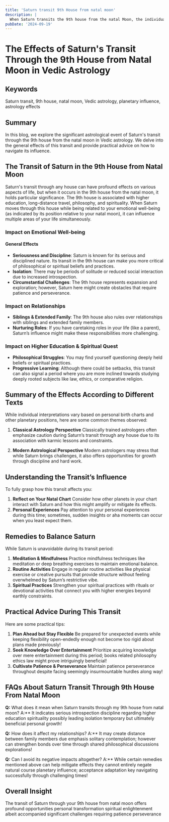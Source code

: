 ```yaml
---
title: 'Saturn transit 9th House from natal moon'
description: |
  When Saturn transits the 9th house from the natal Moon, the individual may experience a mix of good and bad outcomes, including financial challenges, health issues, and potential spiritual growth. There may be opportunities for learning, but also significant obstacles.
pubDate: '2024-09-19'
---
```


# The Effects of Saturn's Transit Through the 9th House from Natal Moon in Vedic Astrology

## Keywords
Saturn transit, 9th house, natal moon, Vedic astrology, planetary influence, astrology effects

## Summary
In this blog, we explore the significant astrological event of Saturn's transit through the 9th house from the natal moon in Vedic astrology. We delve into the general effects of this transit and provide practical advice on how to navigate its influence.

## The Transit of Saturn in the 9th House from Natal Moon

Saturn's transit through any house can have profound effects on various aspects of life, but when it occurs in the 9th house from the natal moon, it holds particular significance. The 9th house is associated with higher education, long-distance travel, philosophy, and spirituality. When Saturn moves through this house while being related to your emotional well-being (as indicated by its position relative to your natal moon), it can influence multiple areas of your life simultaneously.

### Impact on Emotional Well-being

#### General Effects
- **Seriousness and Discipline**: Saturn is known for its serious and disciplined nature. Its transit in the 9th house can make you more critical of philosophical or spiritual beliefs and practices.
- **Isolation**: There may be periods of solitude or reduced social interaction due to increased introspection.
- **Circumstantial Challenges**: The 9th house represents expansion and exploration; however, Saturn here might create obstacles that require patience and perseverance.

### Impact on Relationships

- **Siblings & Extended Family**: The 9th house also rules over relationships with siblings and extended family members.
- **Nurturing Roles**: If you have caretaking roles in your life (like a parent), Saturn’s influence might make these responsibilities more challenging.

### Impact on Higher Education & Spiritual Quest

- **Philosophical Struggles**: You may find yourself questioning deeply held beliefs or spiritual practices.
- **Progressive Learning**: Although there could be setbacks, this transit can also signal a period where you are more inclined towards studying deeply rooted subjects like law, ethics, or comparative religion.

## Summary of the Effects According to Different Texts

While individual interpretations vary based on personal birth charts and other planetary positions, here are some common themes observed:

1. **Classical Astrology Perspective**
   Classically trained astrologers often emphasize caution during Saturn’s transit through any house due to its association with karmic lessons and constraints.

2. **Modern Astrological Perspective**
   Modern astrologers may stress that while Saturn brings challenges, it also offers opportunities for growth through discipline and hard work.

## Understanding the Transit’s Influence

To fully grasp how this transit affects you:
1. **Reflect on Your Natal Chart**
   Consider how other planets in your chart interact with Saturn and how this might amplify or mitigate its effects.
2. **Personal Experiences**
   Pay attention to your personal experiences during this time; sometimes, sudden insights or aha moments can occur when you least expect them.

## Remedies to Balance Saturn

While Saturn is unavoidable during its transit period:
1. **Meditation & Mindfulness**
   Practice mindfulness techniques like meditation or deep breathing exercises to maintain emotional balance.
2. **Routine Activities**
   Engage in regular routine activities like physical exercise or creative pursuits that provide structure without feeling overwhelmed by Saturn’s restrictive vibe.
3. **Spiritual Practices**
   Strengthen your spiritual practices with rituals or devotional activities that connect you with higher energies beyond earthly constraints.

## Practical Advice During This Transit

Here are some practical tips:

1. **Plan Ahead but Stay Flexible**
    Be prepared for unexpected events while keeping flexibility open-endedly enough not become too rigid about plans made previously!
2. **Seek Knowledge Over Entertainment**
    Prioritize acquiring knowledge over mere entertainment during this period; books related philosophy ethics law might prove intriguingly beneficial!
3. **Cultivate Patience & Perseverance**
    Maintain patience perseverance throughout despite facing seemingly insurmountable hurdles along way!

## FAQs About Saturn Transit Through 9th House From Natal Moon

**Q:** What does it mean when Saturn transits through my 9th house from natal moon?
A:** It indicates serious introspection discipline regarding higher education spirituality possibly leading isolation temporary but ultimately beneficial personal growth!

**Q:** How does it affect my relationships?
A:** It may create distance between family members due emphasis solitary contemplation; however can strengthen bonds over time through shared philosophical discussions explorations!

**Q:** Can I avoid its negative impacts altogether?
A:** While certain remedies mentioned above can help mitigate effects they cannot entirely negate natural course planetary influence; acceptance adaptation key navigating successfully through challenging times!

## Overall Insight

The transit of Saturn through your 9th house from natal moon offers profound opportunities personal transformation spiritual enlightenment albeit accompanied significant challenges requiring patience perseverance
